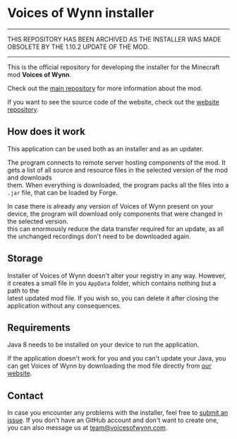 # Voices of Wynn installer

----------------------------------------------------------------------

THIS REPOSITORY HAS BEEN ARCHIVED AS THE INSTALLER WAS MADE OBSOLETE BY THE 1.10.2 UPDATE OF THE MOD.

----------------------------------------------------------------------

This is the official repository for developing the installer for the Minecraft mod **Voices of Wynn**.

Check out the [main repository](https://github.com/Team-VoW/WynncraftVoiceProject) for more information about the mod.

If you want to see the source code of the website, check out the [website repository](https://github.com/Team-VoW/VoicesOfWynn-Website).

## How does it work

This application can be used both as an installer and as an updater.

The program connects to remote server hosting components of the mod. It gets a list of all source and resource files in the selected version of the mod and downloads  
them. When everything is downloaded, the program packs all the files into a `.jar` file, that can be loaded by Forge.

In case there is already any version of Voices of Wynn present on your device, the program will download only components that were changed in the selected version.  
this can enormously reduce the data transfer required for an update, as all the unchanged recordings don't need to be downloaded again.

## Storage

Installer of Voices of Wynn doesn't alter your registry in any way. However, it creates a small file in you `AppData` folder, which contains nothing but a path to the  
latest updated mod file. If you wish so, you can delete it after closing the application without any consequences.

## Requirements

Java 8 needs to be installed on your device to run the application.

If the application doesn't work for you and you can't update your Java,
you can get Voices of Wynn by downloading the mod file directly from [our website](https://voicesofwynn.com).

## Contact

In case you encounter any problems with the installer, feel free to [submit an issue](https://github.com/Team-VoW/500mb_jar_installer/issues/new).
If you don't have an GitHub account and don't want to create one, you can also message us at [team@voicesofwynn.com](mailto:team@voicesofwynn.com).
